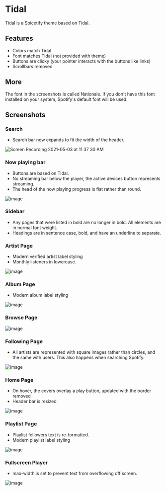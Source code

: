 # Tidal

Tidal is a Spicetify theme based on Tidal. 

## Features
 - Colors match Tidal
 - Font matches Tidal (not provided with theme)
 - Buttons are clicky (your pointer interacts with the buttons like links)
 - Scrollbars removed

## More

The font in the screenshots is called Nationale. If you don't have this font installed on your system, Spotify's default font will be used.

## Screenshots

### Search
 - Search bar now expands to fit the width of the header.

![Screen Recording 2021-05-03 at 11 37 30 AM](https://user-images.githubusercontent.com/37427166/116905153-39881b80-ac04-11eb-8a8c-0f902c726c6c.gif)


### Now playing bar
 - Buttons are based on Tidal.
 - No streaming bar below the player, the active devices button represents streaming.
 - The head of the now playing progress is flat rather than round.

![image](https://user-images.githubusercontent.com/37427166/116904444-4e17e400-ac03-11eb-81ed-c2797d220f1d.png)

### Sidebar
 - Any pages that were listed in bold are no longer in bold. All elements are in normal font weight.
 - Headings are in sentence case, bold, and have an underline to separate.

### Artist Page
- Modern verified artist label styling
- Monthly listeners in lowercase.

![image](https://user-images.githubusercontent.com/37427166/116902387-ad282980-ac00-11eb-8253-a9882a71b19d.png)

### Album Page
 - Modern album label styling

![image](https://user-images.githubusercontent.com/37427166/116898890-8e279880-abfc-11eb-87c4-5ded88d68bc5.png)

### Browse Page
![image](https://user-images.githubusercontent.com/37427166/116898963-a4355900-abfc-11eb-81b2-f1c8ee97d808.png)

### Following Page
 - All artists are represented with square images rather than circles, and the same with users. This also happens when searching Spotify.

![image](https://user-images.githubusercontent.com/37427166/116900498-6b967f00-abfe-11eb-96ef-0869d9d88044.png)

### Home Page
 - On hover, the covers overlay a play button, updated with the border removed
 - Header bar is resized

![image](https://user-images.githubusercontent.com/37427166/116898666-486ad000-abfc-11eb-9c52-1f9af08a6783.png)

### Playlist Page
 - Playlist followers text is re-formatted.
 - Modern playlist label styling

![image](https://user-images.githubusercontent.com/37427166/116902199-76eaaa00-ac00-11eb-8a52-b5f07f7addbe.png)

### Fullscreen Player
 - max-width is set to prevent text from overflowing off screen.

![image](https://user-images.githubusercontent.com/37427166/116900726-b1534780-abfe-11eb-86fe-fd3b5ff6b4c7.png)
